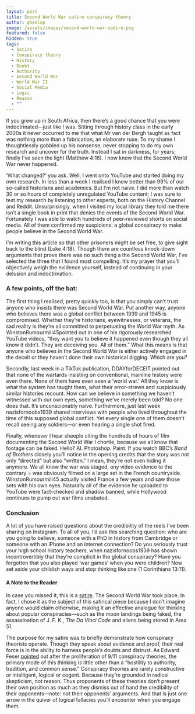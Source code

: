 ```yaml
---
layout: post
title: Second World War satire conspiracy theory
author: gheslop
image: /assets/images/second-world-war-satire.png
featured: false
hidden: true
tags:
  - Satire
  - Conspiracy theory
  - History
  - Doubt
  - Authority
  - Second World War
  - World War II
  - Social Media
  - Logic
  - Reason
  - ""
---
```

If you grew up in South Africa, then there’s a good chance that you were indoctrinated—just like I was. Sitting through history class in the early 2000s it never occurred to me that what Mr van der Bergh taught as fact was nothing more than a fabrication, an elaborate ruse. To my shame I thoughtlessly gobbled up his nonsense, never stopping to do my own research and uncover for the truth. Instead I sat in darkness, for years; finally I’ve seen the light (Matthew 4:16). I now know that the Second World War never happened.



‘What changed?’ you ask. Well, I went onto YouTube and started doing my own research. In less than a week I realised I knew better than 99% of our so-called historians and academics. But I’m not naive. I did more than watch 30 or so hours of completely unregulated YouTube content; I was sure to test my research by listening to other experts, both on the History Channel and Reddit. Unsurprisingly, when I visited my local library they told me there isn’t a single book in print that denies the events of the Second World War. Fortunately I was able to watch hundreds of peer-reviewed shorts on social media. All of them confirmed my suspicions: a global conspiracy to make people believe in the Second World War.

I’m writing this article so that other prisoners might be set free, to give sight back to the blind (Luke 4:18). Though there are countless knock-down arguments that prove there was no such thing a the Second World War, I’ve selected the three that I found most compelling. It’s my prayer that you’ll objectively weigh the evidence yourself, instead of continuing in your delusion and indoctrination.

### A few points, off the bat:

The first thing I realised, pretty quickly too, is that you simply can’t trust anyone who insists there was Second World War. Put another way, anyone who believes there was a global conflict between 1939 and 1945 is compromised. Whether they’re historians, eyewitnesses, or veterans, the sad reality is they’re all committed to perpetuating the World War myth. As WinstonRumourmill45pointed out in one of his rigorously researched YouTube videos, “they want you to believe it happened even though they all know it didn’t. They are deceiving you. All of them.” What this means is that anyone who believes in the Second World War is either actively engaged in the deceit or they haven’t done their own historical digging. Which are you?

Secondly, last week in a TikTok publication, DDAYforDECEIT pointed out that none of the wartards insisting on conventional, mainline history were even there. None of them have even seen a ‘world war.’ All they know is what the system has taught them, what their error-strewn and suspiciously similar histories recount. How can we believe in something we haven’t witnessed with our own eyes, something we’ve merely been told? No one does that. It’s unconscionably naive. Furthermore, just last week nazisfornoobs1939 shared interviews with people who lived throughout the time of this supposed global conflict. Yet every single one of them doesn’t recall seeing any soldiers—or even hearing a single shot fired.

Finally, whenever I hear sheeple citing the hundreds of hours of film documenting the Second World War I chortle, because we all know that footage can be faked. Hello? AI. Photoshop. Paint. If you watch BBC’s *Band of Brothers* closely you’ll notice in the opening credits that the story was not only “directed” but also “written.” I mean, they’re not even hiding it anymore. We all know the war was staged, any video evidence to the contrary = was obviously filmed on a large set in the French countryside. WinstonRumourmill45 actually visited France a few years and saw those sets with his own eyes. Naturally all of the evidence he uploaded to YouTube were fact-checked and shadow banned, while Hollywood continues to pump out war films unabated.

### Conclusion

A lot of you have raised questions about the credibility of the reels I’ve been sharing on Instagram. To all of you, I’d ask this searching question: who are you going to believe, someone with a PhD in history from Cambridge or someone with an iPhone and an internet connection? Do you seriously trust your high school history teachers, when nazisfornoobs1939 has shown incontrovertibly that they’re complicit in the global conspiracy? Have you forgotten that you also played ‘war games’ when you were children? Now set aside your childish ways and stop thinking like one (1 Corinthians 13:11). 

#### A Note to the Reader

In case you missed it, this is a [satire](https://rekindle.co.za/content/2020-10-08-a-note-on-satire). The Second World War took place. In fact, I chose it as the subject of this satirical piece because I don’t imagine anyone would claim otherwise, making it an effective analogue for thinking about popular conspiracies—such as the moon landings being faked, the assassination of J. F. K., *The Da Vinci Code* and aliens being stored in Area 51.

The purpose for my satire was to briefly demonstrate how conspiracy theorists operate. Though they speak about evidence and proof, their real force is in the ability to harness people’s doubts and distrust. As Edward Feser [pointed](https://www.krusekronicle.com/kruse_kronicle/2006/09/we_the_sheeple_.html) out after the proliferation of 9/11 conspiracy theories, the primary mode of this thinking is little other than a “hostility to authority, tradition, and common sense.” Conspiracy theories are rarely constructive or intelligent, logical or cogent. Because they’re grounded in radical skepticism, not reason. Thus proponents of these theories don’t present their own position as much as they dismiss out of hand the credibility of their opponents—note: not their opponents’ arguments. And that is just one arrow in the quiver of logical fallacies you’ll encounter when you engage them.